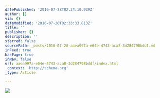 ```yaml
---
datePublished: '2016-07-28T02:34:10.939Z'
author: []
via: {}
dateModified: '2016-07-28T02:33:33.813Z'
title: ''
publisher: {}
description: ''
starred: false
sourcePath: _posts/2016-07-28-aaea997a-e64e-4743-aca8-3d284798bddf.md
inFeed: true
hasPage: true
inNav: false
url: aaea997a-e64e-4743-aca8-3d284798bddf/index.html
_context: 'http://schema.org'
_type: Article

---
```

![](https://the-grid-user-content.s3-us-west-2.amazonaws.com/de359149-8c03-41d4-9c1a-f9c3410d1f16.jpg)